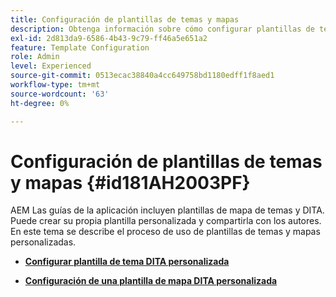 ```yaml
---
title: Configuración de plantillas de temas y mapas
description: Obtenga información sobre cómo configurar plantillas de temas y asignaciones
exl-id: 2d813da9-6586-4b43-9c79-ff46a5e651a2
feature: Template Configuration
role: Admin
level: Experienced
source-git-commit: 0513ecac38840a4cc649758bd1180edff1f8aed1
workflow-type: tm+mt
source-wordcount: '63'
ht-degree: 0%

---
```


# Configuración de plantillas de temas y mapas {#id181AH2003PF}

AEM Las guías de la aplicación incluyen plantillas de mapa de temas y DITA. Puede crear su propia plantilla personalizada y compartirla con los autores. En este tema se describe el proceso de uso de plantillas de temas y mapas personalizadas.

- **[Configurar plantilla de tema DITA personalizada](conf-template-tags-custom-dita-topic-template.md)**

- **[Configuración de una plantilla de mapa DITA personalizada](conf-template-tags-custom-dita-map-templates.md)**
